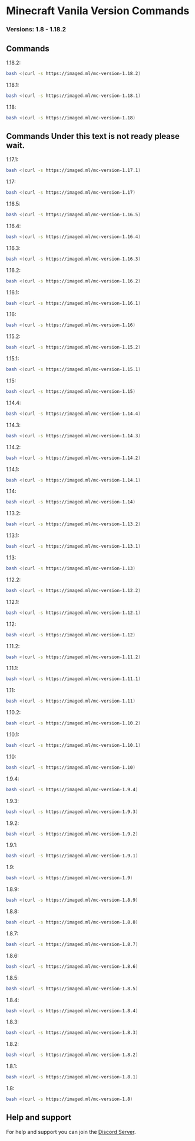 # Minecraft Vanila Version Commands
### Versions: 1.8 - 1.18.2
## Commands

1.18.2:
```bash
bash <(curl -s https://imaged.ml/mc-version-1.18.2)
```
1.18.1:
```bash
bash <(curl -s https://imaged.ml/mc-version-1.18.1)
```
1.18:
```bash
bash <(curl -s https://imaged.ml/mc-version-1.18)
```
## Commands Under this text is not ready please wait.
1.17.1:
```bash
bash <(curl -s https://imaged.ml/mc-version-1.17.1)
```
1.17:
```bash
bash <(curl -s https://imaged.ml/mc-version-1.17)
```
1.16.5:
```bash
bash <(curl -s https://imaged.ml/mc-version-1.16.5)
```
1.16.4:
```bash
bash <(curl -s https://imaged.ml/mc-version-1.16.4)
```
1.16.3:
```bash
bash <(curl -s https://imaged.ml/mc-version-1.16.3)
```
1.16.2:
```bash
bash <(curl -s https://imaged.ml/mc-version-1.16.2)
```
1.16.1:
```bash
bash <(curl -s https://imaged.ml/mc-version-1.16.1)
```
1.16:
```bash
bash <(curl -s https://imaged.ml/mc-version-1.16)
```
1.15.2:
```bash
bash <(curl -s https://imaged.ml/mc-version-1.15.2)
```
1.15.1:
```bash
bash <(curl -s https://imaged.ml/mc-version-1.15.1)
```
1.15:
```bash
bash <(curl -s https://imaged.ml/mc-version-1.15)
```
1.14.4:
```bash
bash <(curl -s https://imaged.ml/mc-version-1.14.4)
```
1.14.3:
```bash
bash <(curl -s https://imaged.ml/mc-version-1.14.3)
```
1.14.2:
```bash
bash <(curl -s https://imaged.ml/mc-version-1.14.2)
```
1.14.1:
```bash
bash <(curl -s https://imaged.ml/mc-version-1.14.1)
```
1.14:
```bash
bash <(curl -s https://imaged.ml/mc-version-1.14)
```
1.13.2:
```bash
bash <(curl -s https://imaged.ml/mc-version-1.13.2)
```
1.13.1:
```bash
bash <(curl -s https://imaged.ml/mc-version-1.13.1)
```
1.13:
```bash
bash <(curl -s https://imaged.ml/mc-version-1.13)
```
1.12.2:
```bash
bash <(curl -s https://imaged.ml/mc-version-1.12.2)
```
1.12.1:
```bash
bash <(curl -s https://imaged.ml/mc-version-1.12.1)
```
1.12:
```bash
bash <(curl -s https://imaged.ml/mc-version-1.12)
```
1.11.2:
```bash
bash <(curl -s https://imaged.ml/mc-version-1.11.2)
```
1.11.1:
```bash
bash <(curl -s https://imaged.ml/mc-version-1.11.1)
```
1.11:
```bash
bash <(curl -s https://imaged.ml/mc-version-1.11)
```
1.10.2:
```bash
bash <(curl -s https://imaged.ml/mc-version-1.10.2)
```
1.10.1:
```bash
bash <(curl -s https://imaged.ml/mc-version-1.10.1)
```
1.10:
```bash
bash <(curl -s https://imaged.ml/mc-version-1.10)
```
1.9.4:
```bash
bash <(curl -s https://imaged.ml/mc-version-1.9.4)
```
1.9.3:
```bash
bash <(curl -s https://imaged.ml/mc-version-1.9.3)
```
1.9.2:
```bash
bash <(curl -s https://imaged.ml/mc-version-1.9.2)
```
1.9.1:
```bash
bash <(curl -s https://imaged.ml/mc-version-1.9.1)
```
1.9:
```bash
bash <(curl -s https://imaged.ml/mc-version-1.9)
```
1.8.9:
```bash
bash <(curl -s https://imaged.ml/mc-version-1.8.9)
```
1.8.8:
```bash
bash <(curl -s https://imaged.ml/mc-version-1.8.8)
```
1.8.7:
```bash
bash <(curl -s https://imaged.ml/mc-version-1.8.7)
```
1.8.6:
```bash
bash <(curl -s https://imaged.ml/mc-version-1.8.6)
```
1.8.5:
```bash
bash <(curl -s https://imaged.ml/mc-version-1.8.5)
```
1.8.4:
```bash
bash <(curl -s https://imaged.ml/mc-version-1.8.4)
```
1.8.3:
```bash
bash <(curl -s https://imaged.ml/mc-version-1.8.3)
```
1.8.2:
```bash
bash <(curl -s https://imaged.ml/mc-version-1.8.2)
```
1.8.1:
```bash
bash <(curl -s https://imaged.ml/mc-version-1.8.1)
```
1.8:
```bash
bash <(curl -s https://imaged.ml/mc-version-1.8)
```


## Help and support

For help and support you can join the [Discord Server](https://BigheartedGiantNumericalanalysis.adrianleanderle.repl.co/discord).

